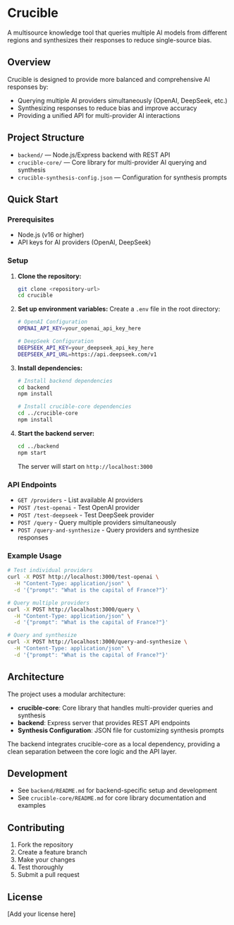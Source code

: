 # Crucible

A multisource knowledge tool that queries multiple AI models from different regions and synthesizes their responses to reduce single-source bias.

## Overview

Crucible is designed to provide more balanced and comprehensive AI responses by:
- Querying multiple AI providers simultaneously (OpenAI, DeepSeek, etc.)
- Synthesizing responses to reduce bias and improve accuracy
- Providing a unified API for multi-provider AI interactions

## Project Structure

- `backend/` — Node.js/Express backend with REST API
- `crucible-core/` — Core library for multi-provider AI querying and synthesis
- `crucible-synthesis-config.json` — Configuration for synthesis prompts

## Quick Start

### Prerequisites

- Node.js (v16 or higher)
- API keys for AI providers (OpenAI, DeepSeek)

### Setup

1. **Clone the repository:**
   ```bash
   git clone <repository-url>
   cd crucible
   ```

2. **Set up environment variables:**
   Create a `.env` file in the root directory:
   ```bash
   # OpenAI Configuration
   OPENAI_API_KEY=your_openai_api_key_here
   
   # DeepSeek Configuration
   DEEPSEEK_API_KEY=your_deepseek_api_key_here
   DEEPSEEK_API_URL=https://api.deepseek.com/v1
   ```

3. **Install dependencies:**
   ```bash
   # Install backend dependencies
   cd backend
   npm install
   
   # Install crucible-core dependencies
   cd ../crucible-core
   npm install
   ```

4. **Start the backend server:**
   ```bash
   cd ../backend
   npm start
   ```

   The server will start on `http://localhost:3000`

### API Endpoints

- `GET /providers` - List available AI providers
- `POST /test-openai` - Test OpenAI provider
- `POST /test-deepseek` - Test DeepSeek provider
- `POST /query` - Query multiple providers simultaneously
- `POST /query-and-synthesize` - Query providers and synthesize responses

### Example Usage

```bash
# Test individual providers
curl -X POST http://localhost:3000/test-openai \
  -H "Content-Type: application/json" \
  -d '{"prompt": "What is the capital of France?"}'

# Query multiple providers
curl -X POST http://localhost:3000/query \
  -H "Content-Type: application/json" \
  -d '{"prompt": "What is the capital of France?"}'

# Query and synthesize
curl -X POST http://localhost:3000/query-and-synthesize \
  -H "Content-Type: application/json" \
  -d '{"prompt": "What is the capital of France?"}'
```

## Architecture

The project uses a modular architecture:

- **crucible-core**: Core library that handles multi-provider queries and synthesis
- **backend**: Express server that provides REST API endpoints
- **Synthesis Configuration**: JSON file for customizing synthesis prompts

The backend integrates crucible-core as a local dependency, providing a clean separation between the core logic and the API layer.

## Development

- See `backend/README.md` for backend-specific setup and development
- See `crucible-core/README.md` for core library documentation and examples

## Contributing

1. Fork the repository
2. Create a feature branch
3. Make your changes
4. Test thoroughly
5. Submit a pull request

## License

[Add your license here] 
